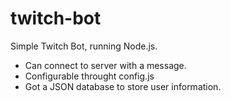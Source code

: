 # twitch-bot

Simple Twitch Bot, running Node.js.

* Can connect to server with a message.
* Configurable throught config.js
* Got a JSON database to store user information.
